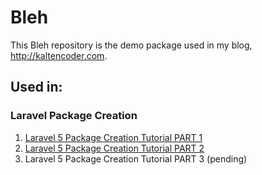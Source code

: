 # Bleh

This Bleh repository is the demo package used in my blog, http://kaltencoder.com.

## Used in:

### Laravel Package Creation

1. [Laravel 5 Package Creation Tutorial PART 1](http://kaltencoder.com/laravel-5-package-creation-tutorial-part-1/)
1. [Laravel 5 Package Creation Tutorial PART 2](http://kaltencoder.com/laravel-5-package-creation-tutorial-part-2/)
1. Laravel 5 Package Creation Tutorial PART 3 (pending)
